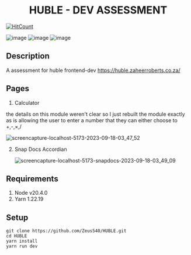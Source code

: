 
<h1 align="center">HUBLE - DEV ASSESSMENT</h1>

[![HitCount](https://hits.dwyl.com/Zeus540/HUBLE.svg?style=flat-square)](http://hits.dwyl.com/Zeus540/HUBLE)


![image](https://img.shields.io/badge/React-20232A?style=for-the-badge&logo=react&logoColor=61DAFB)
![image](https://img.shields.io/badge/React_Router-CA4245?style=for-the-badge&logo=react-router&logoColor=white)
![image](https://img.shields.io/badge/styled--components-DB7093?style=for-the-badge&logo=styled-components&logoColor=white)

## Description
A assessment for huble frontend-dev https://huble.zaheerroberts.co.za/

## Pages
1. Calculator
   
the details on this module weren't clear so I  just rebuilt the module exactly as is allowing the user to enter a number that they can either choose to +,-,×,/

   ![screencapture-localhost-5173-2023-09-18-03_47_52](https://github.com/Zeus540/HUBLE/assets/47927512/babe6575-ee0c-45d5-8c03-14b43c1589a0)


2. Snap Docs Accordian

   ![screencapture-localhost-5173-snapdocs-2023-09-18-03_49_09](https://github.com/Zeus540/HUBLE/assets/47927512/d166462e-cf4d-47d4-b8b7-ed33ecd912fb)

## Requirements
1. Node v20.4.0
2. Yarn 1.22.19

## Setup
    git clone https://github.com/Zeus540/HUBLE.git
    cd HUBLE
    yarn install
    yarn run dev

